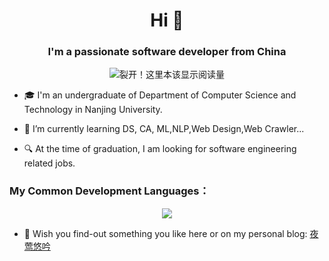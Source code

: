 


<!--
**PAYIZ/PAYIZ** is a ✨ _special_ ✨ repository because its `README.md` (this file) appears on your GitHub profile.
### Hello I'm [艾山江](https://yeying.tech) 👋
-->


<h1 align="center">Hi 👋</h1>
<h3 align="center">I'm a passionate software developer from China</h3>
<p align="center"> 
<img align="center" src="https://komarev.com/ghpvc/?username=payiz-asj&color=blue&style=flat&label=PROFILE+VISITORS" alt="裂开！这里本该显示阅读量" /> 
</p>



* 🎓 I'm an undergraduate of Department of Computer Science and Technology in Nanjing University.


* <p>🌱 I’m currently learning <a title = "Data Structure" >DS</a>, <a title = "Computer Algorithm" >CA</a>, <a title = "Machine Learning" >ML</a>,<a title = "Natural Language Processing" >NLP</a>,Web Design,Web Crawler... </p>

* 🔍 At the time of graduation, I am looking for software engineering related jobs.



  

### My Common Development Languages：

<p align="center">
<img align="center" src="https://github-readme-stats.vercel.app/api/top-langs/?username=payiz-asj&hide_title=1&hide=kotlin&theme=buefy&line_height=27&layout=compact"/>
</p>

<!--
### My Git-hub Statistics：

<p align="center">
<img align="center" src="https://github-readme-stats.vercel.app/api?username=payiz-asj&hide_title=ture&hide=issues&show_icons=true&count_private=true&include_all_commits=true&line_height=21&theme=flag-india" />
</p>

-->


* 💬 Wish you find-out something you like  here or on my personal blog: [夜莺悠吟](https://yeying.tech)

